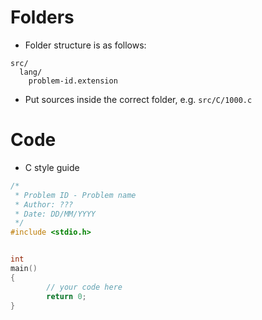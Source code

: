 # Folders

- Folder structure is as follows:
```
src/
  lang/
    problem-id.extension
```
- Put sources inside the correct folder, e.g. `src/C/1000.c`

# Code

- C style guide
```C
/*
 * Problem ID - Problem name
 * Author: ???
 * Date: DD/MM/YYYY
 */
#include <stdio.h>


int
main()
{
        // your code here
        return 0;
}
```
